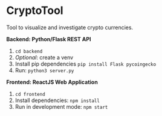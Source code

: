 # CryptoTool

Tool to visualize and investigate crypto currencies.

**Backend: Python/Flask REST API**

1. `cd backend`
2. _Optional_: create a venv
3. Install pip dependencies `pip install Flask pycoingecko`
4. Run: `python3 server.py`

**Frontend: ReactJS Web Application**

1. `cd frontend`
2. Install dependencies: `npm install`
3. Run in development mode: `npm start`

